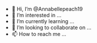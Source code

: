 - 👋 Hi, I’m @Annabellepeach19
- 👀 I’m interested in ...
- 🌱 I’m currently learning ...
- 💞️ I’m looking to collaborate on ...
- 📫 How to reach me ...

<!---
Annabellepeach19/Annabellepeach19 is a ✨ special ✨ repository because its `README.md` (this file) appears on your GitHub profile.
You can click the Preview link to take
